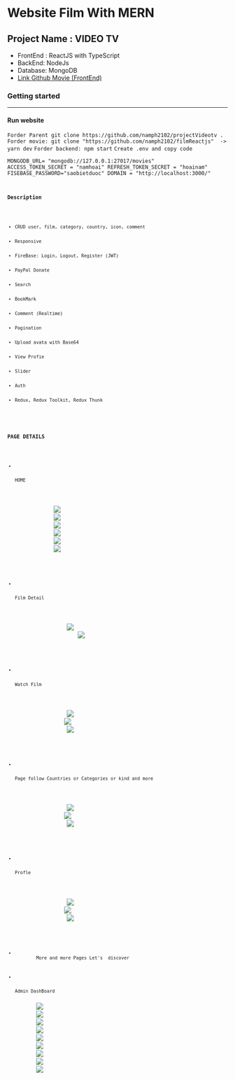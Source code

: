 # Website Film With MERN

## Project Name : VIDEO TV 

 - FrontEnd : ReactJS  with TypeScript
 - BackEnd: NodeJs
 - Database: MongoDB
 - [Link Github Movie (FrontEnd)](https://github.com/namph2102/filmReactjs) 
### Getting started
<hr>

#### Run website
 
 `Forder Parent git clone https://github.com/namph2102/projectVideotv .`
 `Forder movie: git clone "https://github.com/namph2102/filmReactjs"  -> yarn dev`
 `Forder backend: npm start`
 `Create .env and copy code`
 
   <code>MONGODB_URL= "mongodb://127.0.0.1:27017/movies"
      ACCESS_TOKEN_SECRET = "namhoai"
   REFRESH_TOKEN_SECRET = "hoainam"
   FISEBASE_PASSWORD="saobietduoc"
   DOMAIN = "http://localhost:3000/"
   <code>


 ### Description
<ul>
  <li>CRUD user, film, category, country, icon, comment</li>
    <li>Responsive</li>
 <li>FireBase: Login, Logout, Register (JWT)</li>
 <li>PayPal Donate</li>
 <li>Search</li>
 <li>BookMark</li>
 <li>Comment (Realtime)</li>
  <li>Pagination</li>
 <li>Upload avata with Base64</li>
 <li>View Profie</li>
 <li>Slider</li>
  <li>Auth</li>
  <li>Redux, Redux Toolkit, Redux Thunk</li>

</ul>

### PAGE DETAILS
<ul>
    <li>
        <p>HOME</p>
        <figure>
        <img src="/readme/home.png"/>
        <img src="/readme/home1.png"/>
        <img src="/readme/home2.png"/>
        <img src="/readme/home3.png"/>
        <img src="/readme/home4.png"/>
        <img src="/readme/home5.png"/>
        </figure>
    </li>
    <li>
        <p>Film Detail</p>
        <figure>
             <img src="/readme/filmdetail.png"/>
                 <img src="/readme/filmdetail1.png"/>
        </figure>
    </li>
    <li>
        <p>Watch Film</p>
        <figure>
             <img src="/readme/sewwfilm.png"/>
            <img src="/readme/seefilm1.png"/>
             <img src="/readme/comment.png"/>
        </figure>
    </li>
      <li>
        <p>Page follow Countries or Categories or kind and more</p>
        <figure>
             <img src="/readme/showallfilm.png"/>
            <img src="/readme/seeall.png"/>
             <img src="/readme/pagecontry.png"/>
        </figure>
    </li>
    <li>
        <p>Profle</p>
        <figure>
             <img src="/readme/profile.png"/>
            <img src="/readme/profile2.png"/>
             <img src="/readme/profileq.png"/>
        </figure>
    </li>
    <li>
        More and more Pages Let's  discover 
    </li>
    <li>
     <p>Admin DashBoard</p>
        <img src="/readme/admin.png"/>
        <img src="/readme/admin1.png"/>
        <img src="/readme/admin2.png"/>
        <img src="/readme/admin3.png"/>
        <img src="/readme/admin4.png"/>
        <img src="/readme/admin5.png"/>
        <img src="/readme/admin6.png"/>
        <img src="/readme/admin7.png"/>
        <img src="/readme/admin8.png"/>
    </li>
</ul>



